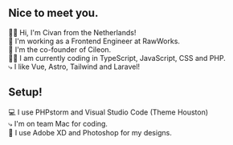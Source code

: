 ## Nice to meet you.
👋🏽 Hi, I'm Civan from the Netherlands! <br>
🧳 I'm working as a Frontend Engineer at RawWorks.<br>
🏁 I'm the co-founder of Cileon.<br>
👨‍💻 I am currently coding in TypeScript, JavaScript, CSS and PHP.
 <br>   ⤷ I like Vue, Astro, Tailwind and Laravel!

## Setup!
💻 I use PHPstorm and Visual Studio Code (Theme Houston)<br>
    ⤷ I'm on team Mac for coding.<br>
🎨 I use Adobe XD and Photoshop for my designs.
